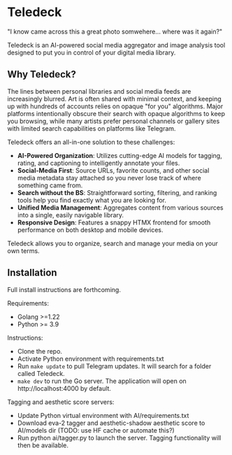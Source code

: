 # Teledeck

"I know came across this a great photo somwehere... where was it again?"

Teledeck is an AI-powered social media aggregator and image analysis tool designed to put you in control of your digital media library.

## Why Teledeck?

The lines between personal libraries and social media feeds are increasingly blurred. Art is often shared with minimal context, and keeping up with hundreds of accounts relies on opaque "for you" algorithms. Major platforms intentionally obscure their search with opaque algorithms to keep you browsing, while many artists prefer personal channels or gallery sites with limited search capabilities on platforms like Telegram.

Teledeck offers an all-in-one solution to these challenges:

- **AI-Powered Organization**: Utilizes cutting-edge AI models for tagging, rating, and captioning to intelligently annotate your files.
- **Social-Media First**: Source URLs, favorite counts, and other social media metadata stay attached so you never lose track of where something came from.
- **Search without the BS**: Straightforward sorting, filtering, and ranking tools help you find exactly what you are looking for.
- **Unified Media Management**: Aggregates content from various sources into a single, easily navigable library.
- **Responsive Design**: Features a snappy HTMX frontend for smooth performance on both desktop and mobile devices.

Teledeck allows you to organize, search and manage your media on your own terms.



## Installation
Full install instructions are forthcoming.

Requirements:
- Golang >=1.22
- Python >= 3.9

Instructions:
- Clone the repo.
- Activate Python environment with requirements.txt
- Run `make update` to pull Telegram updates. It will search for a folder called Teledeck.
- `make dev` to run the Go server. The application will open on http://localhost:4000 by default.

Tagging and aesthetic score servers:
- Update Python virtual environment with AI/requirements.txt
- Download eva-2 tagger and aesthetic-shadow aesthetic score to AI/models dir (TODO: use HF cache or automate this?)
- Run python ai/tagger.py to launch the server. Tagging functionality will then be available.